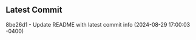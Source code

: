 
## Latest Commit
8be26d1 - Update README with latest commit info (2024-08-29 17:00:03 -0400) <Yunxi-Zhou>
